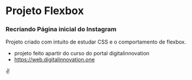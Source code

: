 # Projeto Flexbox 

### Recriando Página inicial do Instagram

Projeto criado com intuito de estudar CSS e o comportamento de flexbox.

* projeto feito apartir do curso do portal digitalinnovation
* https://web.digitalinnovation.one

:v:

